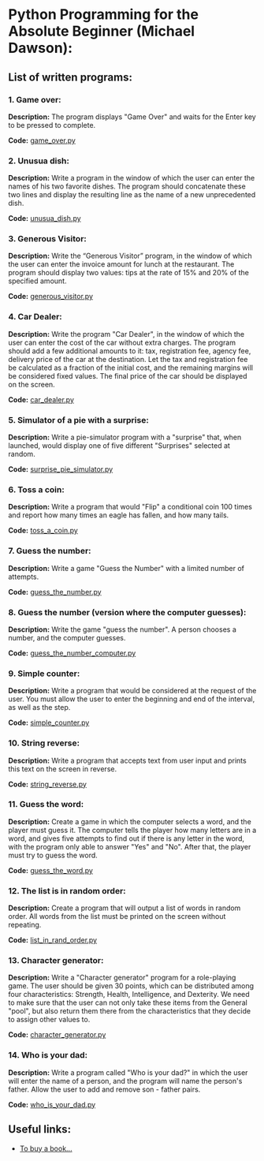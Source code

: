 # Python Programming for the Absolute Beginner (Michael Dawson):
## List of written programs:
### 1. Game over:
**Description:** The program displays "Game Over" and waits for the Enter key to be pressed to complete.

**Code:** [game_over.py](./game_over.py)

### 2. Unusua dish:
**Description:** Write a program in the window of which the user can enter the names of his two favorite dishes. The program should concatenate these two lines and display the resulting line as the name of a new unprecedented dish.

**Code:** [unusua_dish.py](./unusua_dish.py)

### 3. Generous Visitor:
**Description:** Write the “Generous Visitor” program, in the window of which the user can enter the invoice amount for lunch at the restaurant. The program should display two values: tips at the rate of 15% and 20% of the specified amount.

**Code:** [generous_visitor.py](./generous_visitor.py)

### 4. Car Dealer:
**Description:** Write the program "Car Dealer", in the window of which the user can enter the cost of the car without extra charges. The program should add a few additional amounts to it: tax, registration fee, agency fee, delivery price of the car at the destination. Let the tax and registration fee be calculated as a fraction of the initial cost, and the remaining margins will be considered fixed values. The final price of the car should be displayed on the screen.

**Code:** [car_dealer.py](./car_dealer.py)

### 5. Simulator of a pie with a surprise:
**Description:** Write a pie-simulator program with a "surprise" that, when launched, would display one of five different "Surprises" selected at random.

**Code:** [surprise_pie_simulator.py](./surprise_pie_simulator.py)

### 6. Toss a coin:
**Description:** Write a program that would "Flip" a conditional coin 100 times and report how many times an eagle has fallen, and how many tails.

**Code:** [toss_a_coin.py](./toss_a_coin.py)

### 7. Guess the number:
**Description:** Write a game "Guess the Number" with a limited number of attempts.

**Code:** [guess_the_number.py](./guess_the_number.py)

### 8. Guess the number (version where the computer guesses):
**Description:** Write the game "guess the number". A person chooses a number, and the computer guesses.

**Code:** [guess_the_number_computer.py](./guess_the_number_computer.py)

### 9. Simple counter:
**Description:** Write a program that would be considered at the request of the user. You must allow the user to enter the beginning and end of the interval, as well as the step.

**Code:** [simple_counter.py](./simple_counter.py)

### 10. String reverse:
**Description:** Write a program that accepts text from user input and prints this text on the screen in reverse.

**Code:** [string_reverse.py](./string_reverse.py)

### 11. Guess the word:
**Description:** Create a game in which the computer selects a word, and the player must guess it. The computer tells the player how many letters are in a word, and gives five attempts to find out if there is any letter in the word, with the program only able to answer "Yes" and "No". After that, the player must try to guess the word.

**Code:** [guess_the_word.py](./guess_the_word.py)

### 12. The list is in random order:
**Description:** Create a program that will output a list of words in random order. All words from the list must be printed on the screen without repeating.

**Code:** [list_in_rand_order.py](./list_in_rand_order.py)

### 13. Character generator:
**Description:** Write a "Character generator" program for a role-playing game. The user should be given 30 points, which can be distributed among four characteristics: Strength, Health, Intelligence, and Dexterity. We need to make sure that the user can not only take these items from the General "pool", but also return them there from the characteristics that they decide to assign other values to.

**Code:** [character_generator.py](./character_generator.py)

### 14. Who is your dad:
**Description:** Write a program called "Who is your dad?" in which the user will enter the name of a person, and the program will name the person's father. Allow the user to add and remove son - father pairs.

**Code:** [who_is_your_dad.py](./who_is_your_dad.py)

## Useful links:
- [To buy a book...](https://www.amazon.com/Python-Programming-Absolute-Beginner-3rd/dp/1435455002)
